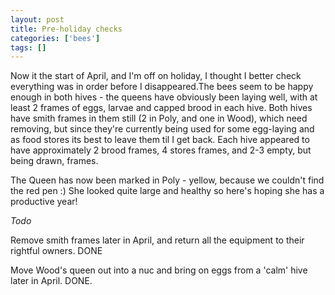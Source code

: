 ```yaml
---
layout: post
title: Pre-holiday checks
categories: ['bees']
tags: []
---
```


Now it the start of April, and I'm off on holiday, I thought I better check everything was in order before I disappeared.The bees seem to be happy enough in both hives - the queens have obviously been laying well, with at least 2 frames of eggs, larvae and capped brood in each hive. Both hives have smith frames in them still (2 in Poly, and one in Wood), which need removing, but since they're currently being used for some egg-laying and as food stores its best to leave them til I get back. Each hive appeared to have approximately 2 brood frames, 4 stores frames, and 2-3 empty, but being drawn, frames.  
  
  
  
The Queen has now been marked in Poly - yellow, because we couldn't find the red pen :) She looked quite large and healthy so here's hoping she has a productive year!  
  
  
  
_Todo_  
  
Remove smith frames later in April, and return all the equipment to their rightful owners. DONE  
  
Move Wood's queen out into a nuc and bring on eggs from a 'calm' hive later in April. DONE. 
